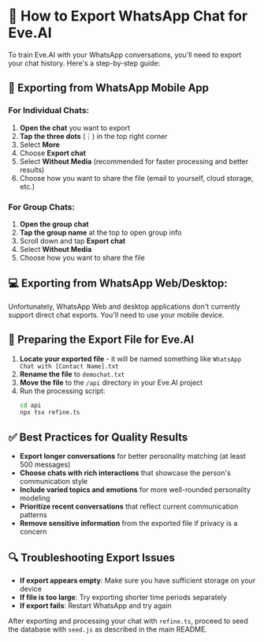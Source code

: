 # 📱 How to Export WhatsApp Chat for Eve.AI

To train Eve.AI with your WhatsApp conversations, you'll need to export your chat history. Here's a step-by-step guide:

## 📲 Exporting from WhatsApp Mobile App

### For Individual Chats:

1. **Open the chat** you want to export
2. **Tap the three dots** (⋮) in the top right corner
3. Select **More**
4. Choose **Export chat**
5. Select **Without Media** (recommended for faster processing and better results)
6. Choose how you want to share the file (email to yourself, cloud storage, etc.)

### For Group Chats:

1. **Open the group chat**
2. **Tap the group name** at the top to open group info
3. Scroll down and tap **Export chat**
4. Select **Without Media**
5. Choose how you want to share the file

## 💻 Exporting from WhatsApp Web/Desktop:

Unfortunately, WhatsApp Web and desktop applications don't currently support direct chat exports. You'll need to use your mobile device.

## 🔧 Preparing the Export File for Eve.AI

1. **Locate your exported file** - it will be named something like `WhatsApp Chat with [Contact Name].txt`
2. **Rename the file** to `demochat.txt`
3. **Move the file** to the `/api` directory in your Eve.AI project
4. Run the processing script:
   ```bash
   cd api
   npx tsx refine.ts
   ```

## ✅ Best Practices for Quality Results

- **Export longer conversations** for better personality matching (at least 500 messages)
- **Choose chats with rich interactions** that showcase the person's communication style
- **Include varied topics and emotions** for more well-rounded personality modeling
- **Prioritize recent conversations** that reflect current communication patterns
- **Remove sensitive information** from the exported file if privacy is a concern

## 🔍 Troubleshooting Export Issues

- **If export appears empty**: Make sure you have sufficient storage on your device
- **If file is too large**: Try exporting shorter time periods separately
- **If export fails**: Restart WhatsApp and try again

After exporting and processing your chat with `refine.ts`, proceed to seed the database with `seed.js` as described in the main README.
